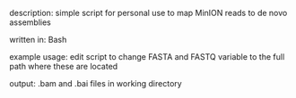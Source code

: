 description:
simple script for personal use to map MinION reads to de novo assemblies

written in:
Bash

example usage:
edit script to change FASTA and FASTQ variable to the full path where these are located

output:
.bam and .bai files in working directory
